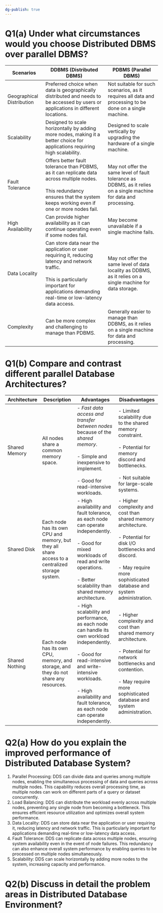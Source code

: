 ```yaml
---
dg-publish: true
---
```

# Q1(a) Under what circumstances would you choose Distributed DBMS over parallel DBMS?

| Scenarios                 | DDBMS (Distributed DBMS)                                                                                                                                                                                | PDBMS (Parallel DBMS)                                                                                               |
| ------------------------- | ------------------------------------------------------------------------------------------------------------------------------------------------------------------------------------------------------- | ------------------------------------------------------------------------------------------------------------------- |
| Geographical Distribution | Preferred choice when data is geographically distributed and needs to be accessed by users or applications in different locations.                                                                      | Not suitable for such scenarios, as it requires all data and processing to be done on a single machine.             |
| Scalability               | Designed to scale horizontally by adding more nodes, making it a better choice for applications requiring high scalability.                                                                             | Designed to scale vertically by upgrading the hardware of a single machine.                                         |
| Fault Tolerance           | Offers better fault tolerance than PDBMS, as it can replicate data across multiple nodes. <br><br>This redundancy ensures that the system keeps working even if one or more nodes fail.                 | May not offer the same level of fault tolerance as DDBMS, as it relies on a single machine for data and processing. |
| High Availability         | Can provide higher availability as it can continue operating even if some nodes fail.                                                                                                                   | May become unavailable if a single machine fails.                                                                   |
| Data Locality             | Can store data near the application or user requiring it, reducing latency and network traffic. <br><br>This is particularly important for applications demanding real-time or low-latency data access. | May not offer the same level of data locality as DDBMS, as it relies on a single machine for data storage.          |
| Complexity                | Can be more complex and challenging to manage than PDBMS.                                                                                                                                               | Generally easier to manage than DDBMS, as it relies on a single machine for data and processing.                    |


# Q1(b) Compare and contrast different parallel Database Architectures?

| Architecture   | Description                                                                                      | Advantages                                                                                                                                                                                                                                            | Disadvantages                                                                                                                                                                                          |
| -------------- | ------------------------------------------------------------------------------------------------ | ----------------------------------------------------------------------------------------------------------------------------------------------------------------------------------------------------------------------------------------------------- | ------------------------------------------------------------------------------------------------------------------------------------------------------------------------------------------------------ |
| Shared Memory  | All nodes share a common memory space.                                                           | - *Fast data access and transfer between nodes* because of the *shared memory*.<br><br>- Simple and inexpensive to implement. <br><br>- Good for read-intensive workloads.                                                                            | - Limited scalability due to the shared memory constraint. <br><br>- Potential for memory discord and bottlenecks. <br><br>- Not suitable for large-scale systems.                                     |
| Shared Disk    | Each node has its own CPU and memory, but they all share access to a centralized storage system. | - High availability and fault tolerance, as each node can operate independently.<br><br>- Good for mixed workloads of read and write operations.<br><br>- Better scalability than shared memory architecture.                                         | - Higher complexity and cost than shared memory architecture.<br><br>- Potential for disk I/O bottlenecks and discord.<br><br>- May require more sophisticated database and system administration.     |
| Shared Nothing | Each node has its own CPU, memory, and storage, and they do not share any resources.             | - High scalability and performance, as each node can handle its own workload independently. <br><br>- Good for read-intensive and write-intensive workloads. <br><br>- High availability and fault tolerance, as each node can operate independently. | - Higher complexity and cost than shared memory architecture. <br><br>- Potential for network bottlenecks and contention. <br><br>- May require more sophisticated database and system administration. |

# Q2(a) How do you explain the improved performance of Distributed Database System?
1. Parallel Processing: DDS can divide data and queries among multiple nodes, enabling the simultaneous processing of data and queries across multiple nodes. This capability reduces overall processing time, as multiple nodes can work on different parts of a query or dataset concurrently.
2. Load Balancing: DDS can distribute the workload evenly across multiple nodes, preventing any single node from becoming a bottleneck. This ensures efficient resource utilization and optimizes overall system performance.
3. Data Locality: DDS can store data near the application or user requiring it, reducing latency and network traffic. This is particularly important for applications demanding real-time or low-latency data access.
4. Fault Tolerance: DDS can replicate data across multiple nodes, ensuring system availability even in the event of node failures. This redundancy can also enhance overall system performance by enabling queries to be processed on multiple nodes simultaneously.
5. Scalability: DDS can scale horizontally by adding more nodes to the system, increasing capacity and performance.

# Q2(b) Discuss in detail the problem areas in Distributed Database Environment?
